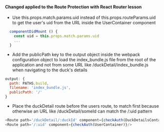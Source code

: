#### Changed applied to the Route Protection with React Router lesson

- Use this.props.match.params.uid instead of this.props.routeParams.uid to get the user's uid from the URL inside the UserContainer component
```javascript
  componentDidMount () {
    const uid = this.props.match.params.uid
    ...
  }
```

- Add the publicPath key to the output object inside the webpack configuration object to load the index_bundle.js file from the root of the application and not from some URL like /duckDetail/index_bundle.js when navigating to the duck's details

```javascript
output: {
  path: PATHS.build,
  filename: 'index_bundle.js',
  publicPath: '/'
}
```

- Place the duckDetail route before the users route, to match first because otherwise an URL like /duckDetail/someId can match the /:uid pattern
```javascript
<Route path='/duckDetail/:duckId' component={checkAuth(DuckDetailsContainer)}/>
<Route path='/:uid' component={checkAuth(UserContainer)}/>
```